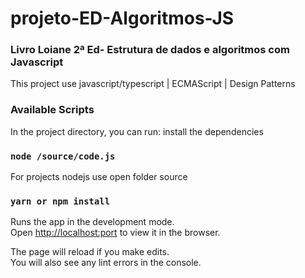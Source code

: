 # projeto-ED-Algoritmos-JS

### Livro Loiane 2ª Ed- Estrutura de dados e algoritmos com Javascript

This project use javascript/typescript | ECMAScript | Design Patterns

### Available Scripts

In the project directory, you can run: 
install the dependencies
### `node /source/code.js` 

For projects nodejs use open folder source
### `yarn or npm install`

Runs the app in the development mode.<br />
Open [http://localhost:port](http://localhost:port) to view it in the browser.

The page will reload if you make edits.<br />
You will also see any lint errors in the console.
